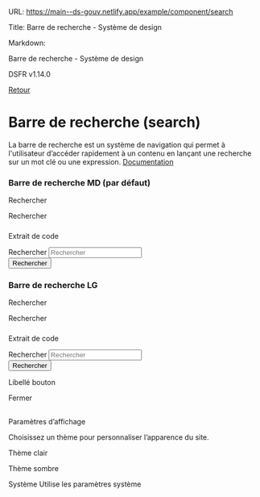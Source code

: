 URL:
https://main--ds-gouv.netlify.app/example/component/search

Title:
Barre de recherche - Système de design

Markdown:


Barre de recherche - Système de design


DSFR v1.14.0


[Retour](../)


# Barre de recherche (search)


La barre de recherche est un système de navigation qui permet à l'utilisateur d’accéder rapidement à un contenu en lançant une recherche sur un mot clé ou une expression.
[Documentation](https://www.systeme-de-design.gouv.fr/elements-d-interface/composants/barre-de-recherche)


### Barre de recherche MD (par défaut)


Rechercher


Rechercher


###
Extrait de code


<div class="fr-search-bar" id="search-956" role="search">
<label class="fr-label" for="search-956-input">
Rechercher
</label>
<input class="fr-input" aria-describedby="search-956-input-messages" placeholder="Rechercher" id="search-956-input" type="search">
<div class="fr-messages-group" id="search-956-input-messages" aria-live="polite">
</div>
<button title="Rechercher" type="button" id="search-btn-957" class="fr-btn">Rechercher</button>
</div>


### Barre de recherche LG


Rechercher


Rechercher


###
Extrait de code


<div class="fr-search-bar fr-search-bar--lg" id="search-961" role="search">
<label class="fr-label" for="search-961-input">
Rechercher
</label>
<input class="fr-input" aria-describedby="search-961-input-messages" placeholder="Rechercher" id="search-961-input" type="search">
<div class="fr-messages-group" id="search-961-input-messages" aria-live="polite">
</div>
<button type="button" id="search-btn-962" class="fr-btn">Rechercher</button>
</div>


Libellé bouton


Fermer


##
Paramètres d’affichage


Choisissez un thème pour personnaliser l’apparence du site.


Thème clair


Thème sombre


Système
Utilise les paramètres système